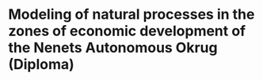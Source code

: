 # Modeling of natural processes in the zones of economic development of the Nenets Autonomous Okrug (Diploma)
